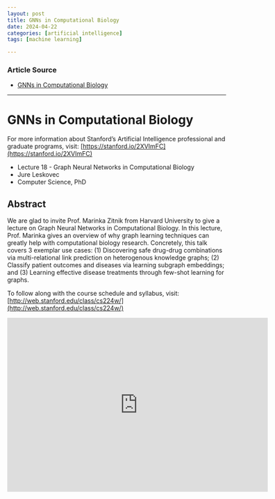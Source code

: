 ```yaml
---
layout: post
title: GNNs in Computational Biology
date: 2024-04-22
categories: [artificial intelligence]
tags: [machine learning]

---
```


### Article Source


* [GNNs in Computational Biology](https://www.youtube.com/watch?v=_hy9AgZXhbQ)

---


# GNNs in Computational Biology  
For more information about Stanford’s Artificial Intelligence professional and graduate programs, visit: [https://stanford.io/2XVImFC](https://stanford.io/2XVImFC)

* Lecture 18 - Graph Neural Networks in Computational Biology
* Jure Leskovec
* Computer Science, PhD
 
 
## Abstract
 
We are glad to invite Prof. Marinka Zitnik from Harvard University to give a lecture on Graph Neural Networks in Computational Biology. In this lecture, Prof. Marinka gives an overview of why graph learning techniques can greatly help with computational biology research. Concretely, this talk covers 3 exemplar use cases: (1) Discovering safe drug-drug combinations via multi-relational link prediction on heterogenous knowledge graphs; (2) Classify patient outcomes and diseases via learning subgraph embeddings; and (3) Learning effective disease treatments through few-shot learning for graphs.

To follow along with the course schedule and syllabus, visit: 
[http://web.stanford.edu/class/cs224w/](http://web.stanford.edu/class/cs224w/)

<iframe width="600" height="400" src="https://www.youtube.com/embed/_hy9AgZXhbQ?si=r9O9YAqAIlMC8GtV" title="YouTube video player" frameborder="0" allow="accelerometer; autoplay; clipboard-write; encrypted-media; gyroscope; picture-in-picture; web-share" referrerpolicy="strict-origin-when-cross-origin" allowfullscreen></iframe>
